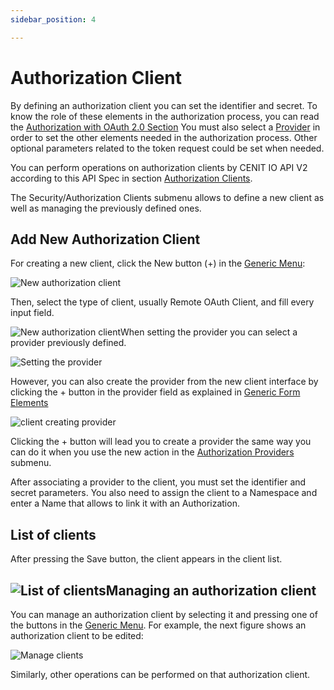 ```yaml
---
sidebar_position: 4

---
```


# Authorization Client

By defining an authorization client you can set the identifier and secret. To know the role of these elements in the authorization process, you can read the [Authorization with OAuth 2.0 Section](security/authorization.md) You must also select a [Provider](security/authorization_providers.md) in order to set the other elements needed in the authorization process. Other optional parameters related to the token request could be set when needed.

You can perform operations on authorization clients by CENIT IO API V2 according to this API Spec in section [Authorization Clients](https://cenit-io.github.io/api-v2-specs/#tag/Authorizations-Clients).

The Security/Authorization Clients submenu allows to define a new client as well as managing the previously defined ones.

## Add New Authorization Client

For creating a new client, click the New button (+) in the [Generic Menu](generic/generic_menu_options_.md): 

![New authorization client](https://user-images.githubusercontent.com/99367633/160873169-a84d86dc-7320-43cd-829a-9801314ae214.png)

Then, select the type of client, usually Remote OAuth Client, and fill every input field.

![New authorization client](https://user-images.githubusercontent.com/99367633/160873693-27dfc56a-2f0c-4c31-ac10-7234796c8294.png)When setting the provider you can select a provider previously defined.

![Setting the provider](https://user-images.githubusercontent.com/99367633/160879399-45d1dee9-e4d8-40cf-a284-e1a4b1d78ed6.png)

However, you can also create the provider from the new client interface by clicking the + button in the provider field as explained in [Generic Form Elements](generic/generic_action_form.md)

![client creating provider](https://user-images.githubusercontent.com/54523080/149279064-e734a339-c6c2-40d6-ad8f-d4ce15d7ae83.png)

Clicking the + button will lead you to create a provider the same way you can do it when you use the new action in the [Authorization Providers](security/authorization_providers.md) submenu.

After associating a provider to the client, you must set the identifier and secret parameters. You also need to assign the client to a Namespace and enter a Name that allows to link it with an Authorization.

## List of clients

After pressing the Save button, the client appears in the client list.

## ![List of clients](https://user-images.githubusercontent.com/99367633/160879800-1a015394-2e27-434d-806c-aaff4a558a21.png)Managing an authorization client

You can manage an authorization client by selecting it and pressing one of the buttons in the [Generic Menu](generic/generic_menu_options_.md). For example, the next figure shows an authorization client to be edited:

![Manage clients](https://user-images.githubusercontent.com/99367633/160880483-f64d362d-5bc4-4049-b81b-06291dd64709.png)

Similarly, other operations can be performed on that authorization client.
